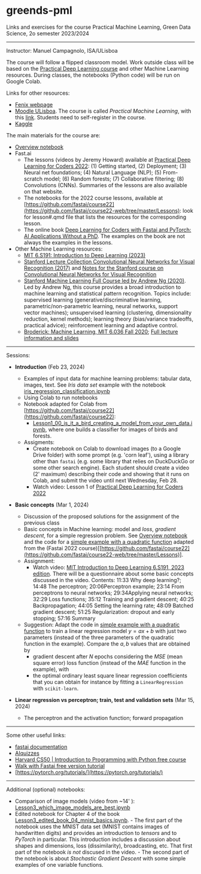# greends-pml
Links and exercises for the course Practical Machine Learning, Green Data Science, 2o semester 2023/2024

---
Instructor: Manuel Campagnolo, ISA/ULisboa

The course will follow a flipped classroom model. Work outside class will be based on the [Practical Deep Learning course](https://course.fast.ai/) and other Machine Learning resources. During classes, the notebooks (Python code) will be run on Google Colab.

Links for other resources:
  - [Fenix webpage](https://fenix.isa.ulisboa.pt/courses/aaap-283463546570956)
  - [Moodle ULisboa](https://elearning.ulisboa.pt/). The course is called *Practical Machine Learning*, with this [link](https://elearning.ulisboa.pt/course/view.php?id=8991). Students need to self-register in the course.
  - [Kaggle](https://www.kaggle.com/)

The main materials for the course are:

- [Overview notebook](ML_overview_with_examples.ipynb) 
- Fast.ai
  - The lessons (videos by Jeremy Howard) available at [Practical Deep Learning for Coders 2022](https://course.fast.ai/): (1) Getting started, (2) Deployment; (3) Neural net foundations; (4) Natural Language (NLP); (5) From-scratch model; (6) Random forests; (7) Collaborative filtering; (8) Convolutions (CNNs). Summaries of the lessons are also available on that website.
  - The notebooks for the 2022 course lessons, available at [https://github.com/fastai/course22](https://github.com/fastai/course22-web/tree/master/Lessons): look for lesson#.qmd file that lists the resources for the corresponding lesson. 
  - The online book [Deep Learning for Coders with Fastai and PyTorch: AI Applications Without a PhD](https://course.fast.ai/Resources/book.html). The examples on the book are not always the examples in the lessons. 
- Other Machine Learning resources:
  - [MIT 6.S191: Introduction to Deep Learning (2023)](https://www.youtube.com/playlist?list=PLtBw6njQRU-rwp5__7C0oIVt26ZgjG9NI)
  - [Stanford Lecture Collection  Convolutional Neural Networks for Visual Recognition (2017)](https://www.youtube.com/playlist?list=PL3FW7Lu3i5JvHM8ljYj-zLfQRF3EO8sYv) and [Notes for the Stanford course on Convolutional Neural Networks for Visual Recognition](https://cs231n.github.io/)
  - [Stanford Machine Learning Full Course led by Andrew Ng (2020)](https://www.youtube.com/playlist?list=PLoROMvodv4rMiGQp3WXShtMGgzqpfVfbU). Led by Andrew Ng, this course provides a broad introduction to machine learning and statistical pattern recognition. Topics include: supervised learning (generative/discriminative learning, parametric/non-parametric learning, neural networks, support vector machines); unsupervised learning (clustering, dimensionality reduction, kernel methods); learning theory (bias/variance tradeoffs, practical advice); reinforcement learning and adaptive control.
  - [Broderick: Machine Learning, MIT 6.036 Fall 2020](https://www.youtube.com/watch?v=ZOiBe-nrmc4); [Full lecture information and slides](http://tamarabroderick.com/ml.html)
  
---

Sessions:
  
  - **Introduction** (Feb 23, 2024)
    - Examples of input data for machine learning problems: tabular data, images, text. See *Iris data set* example with the notebook [iris_regression_classification.ipynb](iris_regression_classification.ipynb)
    - Using Colab to run notebooks
    - Notebook adapted for Colab from [https://github.com/fastai/course22](https://github.com/fastai/course22):
      - [Lesson1_00_is_it_a_bird_creating_a_model_from_your_own_data.ipynb](Lesson1_00_is_it_a_bird_creating_a_model_from_your_own_data.ipynb), where one builds a classifier for images of birds and forests.
    - Assigments:
      - Create notebook on Colab to download images (to a Google Drive folder) with some prompt (e.g. 'corn leaf'), using a library other than `fastai` (e.g. some library that relies on DuckDuckGo or some other search engine). Each student should create a video (2' maximum) describing their code and showing that it runs on Colab, and submit the video until next Wednesday, Feb 28.
      - Watch video: Lesson 1 of [Practical Deep Learning for Coders 2022](https://course.fast.ai/) 
  
  - **Basic concepts** (Mar 1, 2024)
    - Discussion of the proposed solutions for the assignment of the previous class
    - Basic concepts in Machine learning: model and *loss*, *gradient descent*, for a simple regression problem. See [Overview notebook](ML_overview_with_examples.ipynb) and the code for a [simple example with a quadratic function](Lesson3_edited_04-how-does-a-neural-net-really-work.ipynb) adapted from the (Fastai 2022 course)[[https://github.com/fastai/course22](https://github.com/fastai/course22-web/tree/master/Lessons)].
    - Assignment:
      - Watch video: [MIT Introduction to Deep Learning 6.S191, 2023 edition](https://www.youtube.com/watch?v=QDX-1M5Nj7s&list=PLtBw6njQRU-rwp5__7C0oIVt26ZgjG9NI&index=1&t=361s). There will be a questionnaire about some basic concepts discussed in the video. Contents: 11:33​ Why deep learning?; 14:48​ The perceptron; 20:06​ Perceptron example; 23:14​ From perceptrons to neural networks; 29:34​ Applying neural networks;  32:29​ Loss functions;  35:12​ Training and gradient descent; 40:25​ Backpropagation; 44:05​ Setting the learning rate; 48:09​ Batched gradient descent; 51:25​ Regularization: dropout and early stopping; 57:16​ Summary
    - Suggestion: Adapt the code in [simple example with a quadratic function](Lesson3_edited_04-how-does-a-neural-net-really-work.ipynb) to train a linear regression model $y=ax+b$ with just two parameters (instead of the three parameters of the quadratic function in the example). Compare the $a,b$ values that are obtained by
      - gradient descent after $N$ epochs considering the *MSE* (mean square error) loss function (instead of the *MAE* function in the example), with
      - the optimal ordinary least square linear regression coefficients that you can obtain for instance by fitting a `LinearRegression` with `scikit-learn`.

   -  **Linear regression vs perceptron; train, test and validation sets** (Mar 15, 2024)
      - The perceptron and the activation function; forward propagation
    
---
Some other useful links:
- [fastai documentation](https://docs.fast.ai/)
- [AIquizzes](https://aiquizzes.com/)
- [Harvard CS50 | Introduction to Programming with Python free course](https://pll.harvard.edu/course/cs50s-introduction-programming-python)
- [Walk with Fastai free version tutorial](https://walkwithfastai.com/)
- [https://pytorch.org/tutorials/](https://pytorch.org/tutorials/)

---
Additional (optional) notebooks:
- Comparison of image models (video from ~14' ): [Lesson3_which_image_models_are_best.ipynb](Lesson3_which_image_models_are_best.ipynb)
- Edited notebook for Chapter 4 of the book [Lesson3_edited_book_04_mnist_basics.ipynb](Lesson3_edited_book_04_mnist_basics.ipynb). 
        - The first part of the notebook uses the MNIST data set (MNIST contains images of handwritten digits) and provides an introduction to *tensors* and to *PyTorch* in particular. This introduction includes a discussion about shapes and dimensions, loss (dissimilarity), broadcasting, etc. That first part of the notebook *is not* discused in the video. 
        - The second part of the notebook is about *Stochastic Gradient Descent* with some simple examples of one variable functions. 
